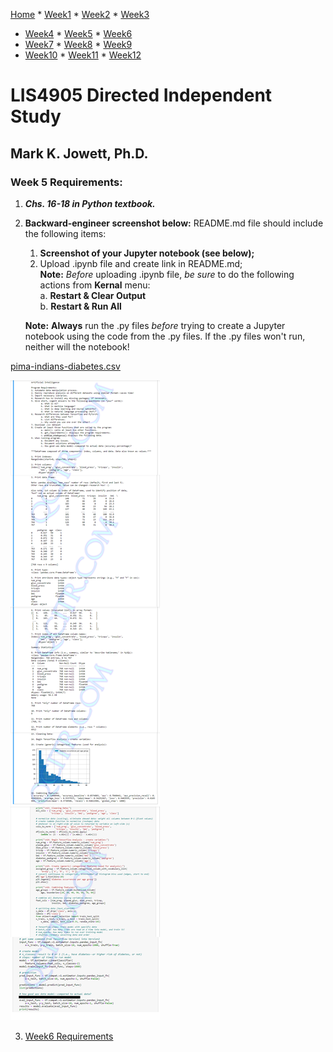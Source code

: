 [Home](../README.md "Home") * [Week1](../week1/README.md "Week1") * [Week2](../week2/README.md "Week2") * [Week3](../week3/README.md "Week3")
* [Week4](../week4/README.md "Week4") * [Week5](../week5/README.md "Week5") * [Week6](../week6/README.md "Week6") 
* [Week7](../week7/README.md "Week7") * [Week8](../week8/README.md "Week8") * [Week9](../week9/README.md "Week9") 
* [Week10](../week10/README.md "Week10") * [Week11](../week11/README.md "Week11") * [Week12](../week12/README.md "Week12")

# LIS4905 Directed Independent Study

## Mark K. Jowett, Ph.D.

### Week 5 Requirements:

1. ***Chs. 16-18 in Python textbook.***
2. **Backward-engineer screenshot below:** README.md file should include the following items:
    1. **Screenshot of your Jupyter notebook (see below);**
    2. Upload .ipynb file and create link in README.md;  
    **Note:** *Before* uploading .ipynb file, *be sure* to do the following actions from **Kernal** menu:  
        a. **Restart & Clear Output**  
        b. **Restart & Run All**  
    
    **Note:** **Always** run the .py files *before* trying to create a Jupyter notebook using the code from the .py files. If the .py files won't run, neither will the notebook!  

[pima-indians-diabetes.csv](../resources/pima-indians-diabetes.csv "Pima Indians Diabetes Data")  

![Week5 Requirements](../img/week5.png "Week5 Requirements")

3. [Week6 Requirements](../week6/README.md "Week6")

